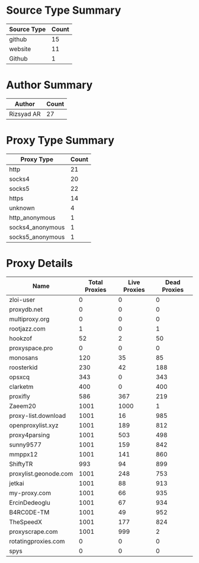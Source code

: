 # Source Type Summary

| Source Type | Count |
|-------------|-------|
| github | 15 |
| website | 11 |
| Github | 1 |


# Author Summary

| Author | Count |
|--------|-------|
| Rizsyad AR | 27 |


# Proxy Type Summary

| Proxy Type | Count |
|------------|-------|
| http | 21 |
| socks4 | 20 |
| socks5 | 22 |
| https | 14 |
| unknown | 4 |
| http_anonymous | 1 |
| socks4_anonymous | 1 |
| socks5_anonymous | 1 |


# Proxy Details

| Name | Total Proxies | Live Proxies | Dead Proxies |
|------|---------------|--------------|---------------|
| zloi-user | 0 | 0 | 0 |
| proxydb.net | 0 | 0 | 0 |
| multiproxy.org | 0 | 0 | 0 |
| rootjazz.com | 1 | 0 | 1 |
| hookzof | 52 | 2 | 50 |
| proxyspace.pro | 0 | 0 | 0 |
| monosans | 120 | 35 | 85 |
| roosterkid | 230 | 42 | 188 |
| opsxcq | 343 | 0 | 343 |
| clarketm | 400 | 0 | 400 |
| proxifly | 586 | 367 | 219 |
| Zaeem20 | 1001 | 1000 | 1 |
| proxy-list.download | 1001 | 16 | 985 |
| openproxylist.xyz | 1001 | 189 | 812 |
| proxy4parsing | 1001 | 503 | 498 |
| sunny9577 | 1001 | 159 | 842 |
| mmppx12 | 1001 | 141 | 860 |
| ShiftyTR | 993 | 94 | 899 |
| proxylist.geonode.com | 1001 | 248 | 753 |
| jetkai | 1001 | 88 | 913 |
| my-proxy.com | 1001 | 66 | 935 |
| ErcinDedeoglu | 1001 | 67 | 934 |
| B4RC0DE-TM | 1001 | 49 | 952 |
| TheSpeedX | 1001 | 177 | 824 |
| proxyscrape.com | 1001 | 999 | 2 |
| rotatingproxies.com | 0 | 0 | 0 |
| spys | 0 | 0 | 0 |
